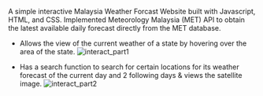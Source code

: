 A simple interactive Malaysia Weather Forcast Website built with Javascript, HTML, and CSS.
Implemented Meteorology Malaysia (MET) API to obtain the latest available daily forecast directly from the MET database.

- Allows the view of the current weather of a state by hovering over the area of the state.
![interact_part1](https://github.com/qi11519/malaysia-map-forecast-website/assets/51950435/07618a6b-8346-49aa-8705-d3c46c8dae1d)


- Has a search function to search for certain locations for its weather forecast of the current day and 2 following days & views the satellite image.
![interact_part2](https://github.com/qi11519/malaysia-map-forecast-website/assets/51950435/ec2b4f65-bc49-4c24-9301-d2b6b94a30ef)

